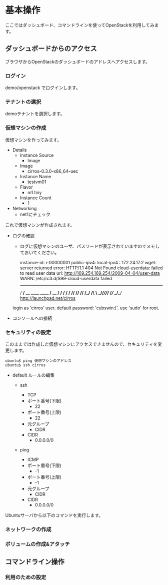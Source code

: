 # 基本操作

ここではダッシュボード、コマンドラインを使ってOpenStackを利用してみます。


## ダッシュボードからのアクセス

ブラウザからOpenStackのダッシュボードのアドレスへアクセスします。


### ログイン

demo/openstack でログインします。


### テナントの選択

demoテナントを選択します。


### 仮想マシンの作成

仮想マシンを作ってみます。

* Details
    - Instance Source
        - Image
    - Image
        - cirros-0.3.0-x86_64-uec
    - Instance Name
        - testvm01
    - Flavor
        - m1.tiny
    - Instance Count
        - 1
* Networking
    - net1にチェック


これで仮想マシンが作成されます。

* ログの確認
    * ログに仮想マシンのユーザ、パスワードが表示されていますのでメモしておいてください。


      instance-id: i-00000001
      public-ipv4:
      local-ipv4 : 172.24.17.2
    wget: server returned error: HTTP/1.1 404 Not Found
    cloud-userdata: failed to read user data url: http://169.254.169.254/2009-04-04/user-data
    WARN: /etc/rc3.d/S99-cloud-userdata failed
       ____               ____  ____
      / __/ __ ____ ____ / __ \/ __/
     / /__ / // __// __// /_/ /\ \ 
     \___//_//_/  /_/   \____/___/ 
      http://launchpad.net/cirros

    login as 'cirros' user. default password: 'cubswin:)'. use 'sudo' for root.


* コンソールへの接続


### セキュリティの設定

このままでは作成した仮想マシンにアクセスできませんので、セキュリティを変更します。

    ubuntu$ ping 仮想マシンのアドレス
    ubuntu$ ssh cirros

* default ルールの編集
    * ssh
        - TCP
        - ポート番号(下限)
            - 22
        - ポート番号(上限)
            - 22
        - 元グループ
            - CIDR
        - CIDR
            - 0.0.0.0/0

    * ping
        - ICMP
        - ポート番号(下限)
            - -1
        - ポート番号(上限)
            - -1
        - 元グループ
            - CIDR
        - CIDR
            - 0.0.0.0/0


Ubuntuサーバから以下のコマンドを実行します。




### ネットワークの作成



### ボリュームの作成&アタッチ


## コマンドライン操作

### 利用のための設定

### 

